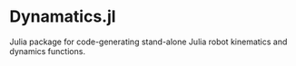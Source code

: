 # Dynamatics.jl
Julia package for code-generating stand-alone Julia robot kinematics and dynamics functions.
